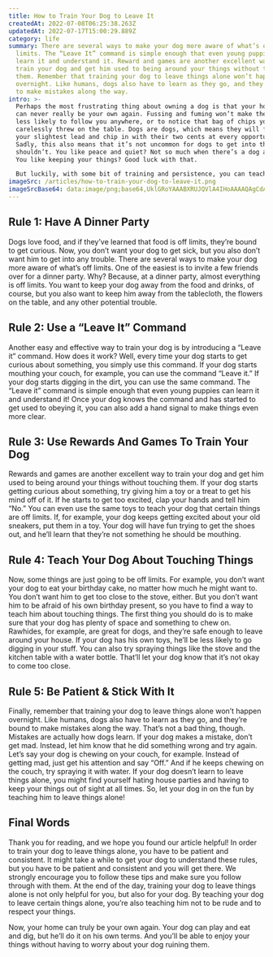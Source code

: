 ```yaml
---
title: How to Train Your Dog to Leave It
createdAt: 2022-07-08T06:25:38.263Z
updatedAt: 2022-07-17T15:00:29.889Z
category: life
summary: There are several ways to make your dog more aware of what’s off
  limits. The “Leave It” command is simple enough that even young puppies can
  learn it and understand it. Reward and games are another excellent way to
  train your dog and get him used to being around your things without touching
  them. Remember that training your dog to leave things alone won’t happen
  overnight. Like humans, dogs also have to learn as they go, and they’re bound
  to make mistakes along the way.
intro: >-
  Perhaps the most frustrating thing about owning a dog is that your house
  can never really be your own again. Fussing and fuming won’t make them any
  less likely to follow you anywhere, or to notice that bag of chips you just
  carelessly threw on the table. Dogs are dogs, which means they will follow
  your slightest lead and chip in with their two cents at every opportunity.
  Sadly, this also means that it’s not uncommon for dogs to get into things they
  shouldn’t. You like peace and quiet? Not so much when there’s a dog around.
  You like keeping your things? Good luck with that. 

  But luckily, with some bit of training and persistence, you can teach your pup exactly what’s off limits and exactly where to leave it instead. Best of all, all these tricks take very little time and effort on our part. It doesn’t have to be hard! Let’s check out how!
imageSrc: /articles/how-to-train-your-dog-to-leave-it.png
imageSrcBase64: data:image/png;base64,UklGRoYAAABXRUJQVlA4IHoAAAAQAgCdASoKAAoAAUAmJZgCdAEDfGvRe7oAAPvO2wIfoKnDmTKCWt4MUuvev86eh6x/+Mho4tqlope/QPEyeCOX+xM3868ySBKaLsPJo/HfT8RfBRkklPVwUB0sVyz5vtCU48vT/+Tf42nh7/F2RU9ZGl5C+bvrE4MAAA==
---
```


## Rule 1: Have A Dinner Party

Dogs love food, and if they’ve learned that food is off limits, they’re bound to get curious. Now, you don’t want your dog to get sick, but you also don’t want him to get into any trouble. There are several ways to make your dog more aware of what’s off limits. One of the easiest is to invite a few friends over for a dinner party. Why? Because, at a dinner party, almost everything is off limits. You want to keep your dog away from the food and drinks, of course, but you also want to keep him away from the tablecloth, the flowers on the table, and any other potential trouble.

## Rule 2: Use a “Leave It” Command

Another easy and effective way to train your dog is by introducing a “Leave it” command. How does it work? Well, every time your dog starts to get curious about something, you simply use this command. If your dog starts mouthing your couch, for example, you can use the command “Leave it.” If your dog starts digging in the dirt, you can use the same command. The “Leave it” command is simple enough that even young puppies can learn it and understand it! Once your dog knows the command and has started to get used to obeying it, you can also add a hand signal to make things even more clear.

## Rule 3: Use Rewards And Games To Train Your Dog

Rewards and games are another excellent way to train your dog and get him used to being around your things without touching them. If your dog starts getting curious about something, try giving him a toy or a treat to get his mind off of it. If he starts to get too excited, clap your hands and tell him “No.” You can even use the same toys to teach your dog that certain things are off limits. If, for example, your dog keeps getting excited about your old sneakers, put them in a toy. Your dog will have fun trying to get the shoes out, and he’ll learn that they’re not something he should be mouthing.

## Rule 4: Teach Your Dog About Touching Things

Now, some things are just going to be off limits. For example, you don’t want your dog to eat your birthday cake, no matter how much he might want to. You don’t want him to get too close to the stove, either. But you don’t want him to be afraid of his own birthday present, so you have to find a way to teach him about touching things. The first thing you should do is to make sure that your dog has plenty of space and something to chew on. Rawhides, for example, are great for dogs, and they’re safe enough to leave around your house. If your dog has his own toys, he’ll be less likely to go digging in your stuff. You can also try spraying things like the stove and the kitchen table with a water bottle. That’ll let your dog know that it’s not okay to come too close.

## Rule 5: Be Patient & Stick With It

Finally, remember that training your dog to leave things alone won’t happen overnight. Like humans, dogs also have to learn as they go, and they’re bound to make mistakes along the way. That’s not a bad thing, though. Mistakes are actually how dogs learn. If your dog makes a mistake, don’t get mad. Instead, let him know that he did something wrong and try again. Let’s say your dog is chewing on your couch, for example. Instead of getting mad, just get his attention and say “Off.” And if he keeps chewing on the couch, try spraying it with water. If your dog doesn’t learn to leave things alone, you might find yourself hating house parties and having to keep your things out of sight at all times. So, let your dog in on the fun by teaching him to leave things alone!

## Final Words

Thank you for reading, and we hope you found our article helpful! In order to train your dog to leave things alone, you have to be patient and consistent. It might take a while to get your dog to understand these rules, but you have to be patient and consistent and you will get there. We strongly encourage you to follow these tips and make sure you follow through with them. At the end of the day, training your dog to leave things alone is not only helpful for you, but also for your dog. By teaching your dog to leave certain things alone, you’re also teaching him not to be rude and to respect your things.

Now, your home can truly be your own again. Your dog can play and eat and dig, but he’ll do it on his own terms. And you’ll be able to enjoy your things without having to worry about your dog ruining them.
